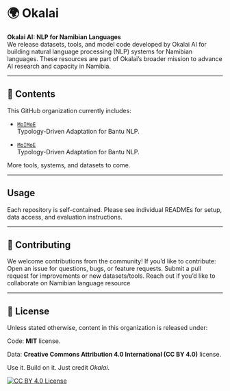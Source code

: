 # 🌍 Okalai

**Okalai AI: NLP for Namibian Languages**  
We release datasets, tools, and model code developed by Okalai AI for building natural language processing (NLP) systems for Namibian languages. These resources are part of Okalai’s broader mission to advance AI research and capacity in Namibia.

---

## 📁 Contents

This GitHub organization currently includes:

- [`MoIMoE`](https://github.com/okalai-ai/moimoe)  
  Typology-Driven Adaptation for Bantu NLP.

- [`MoIMoE`](https://github.com/okalai-ai/moimoe)  
  Typology-Driven Adaptation for Bantu NLP.

More tools, systems, and datasets to come.

---

## Usage

Each repository is self-contained. Please see individual READMEs for setup, data access, and evaluation instructions.

---

## 🤝 Contributing

We welcome contributions from the community! If you’d like to contribute: Open an issue for questions, bugs, or feature requests. Submit a pull request for improvements or new datasets/tools. Reach out if you’d like to collaborate on Namibian language resource

---

## 📜 License

Unless stated otherwise, content in this organization is released under:

Code: **MIT** license.

Data:  **Creative Commons Attribution 4.0 International (CC BY 4.0)** license. 

Use it. Build on it. Just credit *Okalai*.

[![CC BY 4.0 License](https://img.shields.io/badge/License-CC%20BY%204.0-lightgrey.svg)](https://creativecommons.org/licenses/by/4.0/)


